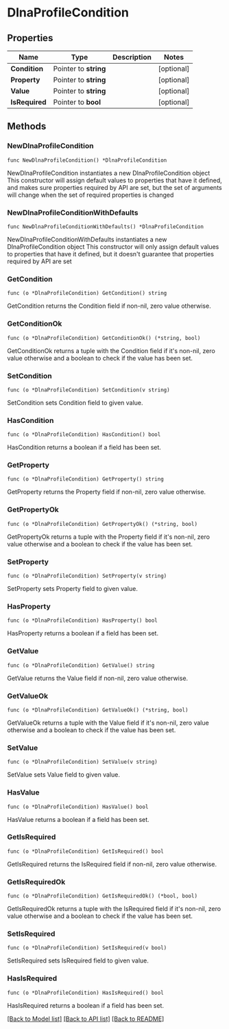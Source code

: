 # DlnaProfileCondition

## Properties

Name | Type | Description | Notes
------------ | ------------- | ------------- | -------------
**Condition** | Pointer to **string** |  | [optional] 
**Property** | Pointer to **string** |  | [optional] 
**Value** | Pointer to **string** |  | [optional] 
**IsRequired** | Pointer to **bool** |  | [optional] 

## Methods

### NewDlnaProfileCondition

`func NewDlnaProfileCondition() *DlnaProfileCondition`

NewDlnaProfileCondition instantiates a new DlnaProfileCondition object
This constructor will assign default values to properties that have it defined,
and makes sure properties required by API are set, but the set of arguments
will change when the set of required properties is changed

### NewDlnaProfileConditionWithDefaults

`func NewDlnaProfileConditionWithDefaults() *DlnaProfileCondition`

NewDlnaProfileConditionWithDefaults instantiates a new DlnaProfileCondition object
This constructor will only assign default values to properties that have it defined,
but it doesn't guarantee that properties required by API are set

### GetCondition

`func (o *DlnaProfileCondition) GetCondition() string`

GetCondition returns the Condition field if non-nil, zero value otherwise.

### GetConditionOk

`func (o *DlnaProfileCondition) GetConditionOk() (*string, bool)`

GetConditionOk returns a tuple with the Condition field if it's non-nil, zero value otherwise
and a boolean to check if the value has been set.

### SetCondition

`func (o *DlnaProfileCondition) SetCondition(v string)`

SetCondition sets Condition field to given value.

### HasCondition

`func (o *DlnaProfileCondition) HasCondition() bool`

HasCondition returns a boolean if a field has been set.

### GetProperty

`func (o *DlnaProfileCondition) GetProperty() string`

GetProperty returns the Property field if non-nil, zero value otherwise.

### GetPropertyOk

`func (o *DlnaProfileCondition) GetPropertyOk() (*string, bool)`

GetPropertyOk returns a tuple with the Property field if it's non-nil, zero value otherwise
and a boolean to check if the value has been set.

### SetProperty

`func (o *DlnaProfileCondition) SetProperty(v string)`

SetProperty sets Property field to given value.

### HasProperty

`func (o *DlnaProfileCondition) HasProperty() bool`

HasProperty returns a boolean if a field has been set.

### GetValue

`func (o *DlnaProfileCondition) GetValue() string`

GetValue returns the Value field if non-nil, zero value otherwise.

### GetValueOk

`func (o *DlnaProfileCondition) GetValueOk() (*string, bool)`

GetValueOk returns a tuple with the Value field if it's non-nil, zero value otherwise
and a boolean to check if the value has been set.

### SetValue

`func (o *DlnaProfileCondition) SetValue(v string)`

SetValue sets Value field to given value.

### HasValue

`func (o *DlnaProfileCondition) HasValue() bool`

HasValue returns a boolean if a field has been set.

### GetIsRequired

`func (o *DlnaProfileCondition) GetIsRequired() bool`

GetIsRequired returns the IsRequired field if non-nil, zero value otherwise.

### GetIsRequiredOk

`func (o *DlnaProfileCondition) GetIsRequiredOk() (*bool, bool)`

GetIsRequiredOk returns a tuple with the IsRequired field if it's non-nil, zero value otherwise
and a boolean to check if the value has been set.

### SetIsRequired

`func (o *DlnaProfileCondition) SetIsRequired(v bool)`

SetIsRequired sets IsRequired field to given value.

### HasIsRequired

`func (o *DlnaProfileCondition) HasIsRequired() bool`

HasIsRequired returns a boolean if a field has been set.


[[Back to Model list]](../README.md#documentation-for-models) [[Back to API list]](../README.md#documentation-for-api-endpoints) [[Back to README]](../README.md)


